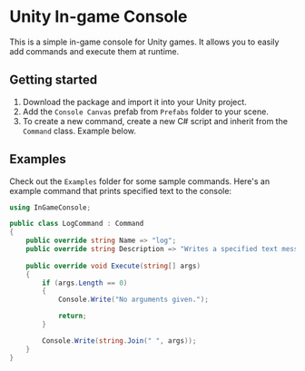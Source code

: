 # Unity In-game Console

This is a simple in-game console for Unity games. It allows you to easily add commands and execute them at runtime.

## Getting started

1. Download the package and import it into your Unity project.
2. Add the `Console Canvas` prefab from `Prefabs` folder to your scene.
3. To create a new command, create a new C# script and inherit from the `Command` class. Example below.

## Examples

Check out the `Examples` folder for some sample commands. Here's an example command that prints specified text to the console:

```csharp
using InGameConsole;

public class LogCommand : Command
{
    public override string Name => "log";
    public override string Description => "Writes a specified text message in the console";
    
    public override void Execute(string[] args)
    {
        if (args.Length == 0)
        {
            Console.Write("No arguments given.");

            return;
        }

        Console.Write(string.Join(" ", args));
    }
}
```